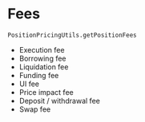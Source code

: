 # Fees

`PositionPricingUtils.getPositionFees`

- Execution fee
- Borrowing fee
- Liquidation fee
- Funding fee
- UI fee
- Price impact fee
- Deposit / withdrawal fee
- Swap fee
